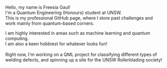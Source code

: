 Hello, my name is Freesia Gaul! <br>
I'm a Quantum Engineering (Honours) student at UNSW. <br>
This is my professional GitHub page, where I store past challenges and work mainly from quantum-based corners.

I am highly interested in areas such as machine learning and quantum computing. <br> 
I am also a keen hobbiest for whatever looks fun! 
<br> <br>
Right now, I'm working on a QML project for classifying different types of welding defects, and spinning up a site for the UNSW Rollerblading society!
